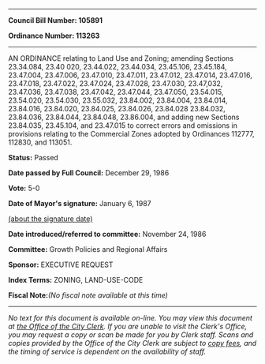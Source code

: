 

********

**Council Bill Number: 105891**
   
**Ordinance Number: 113263**
********

 AN ORDINANCE relating to Land Use and Zoning; amending Sections 23.34.084, 23.40 020, 23.44.022, 23.44.034, 23.45.106, 23.45.184, 23.47.004, 23.47.006, 23.47.010, 23.47.011, 23.47.012, 23.47.014, 23.47.016, 23.47.018, 23.47.022, 23.47.024, 23.47.028, 23.47.030, 23.47,032, 23.47.036, 23.47.038, 23.47.042, 23.47.044, 23.47.050, 23.54.015, 23.54.020, 23.54.030, 23.55.032, 23.84.002, 23.84.004, 23.84.014, 23.84.016, 23.84.020, 23.84.025, 23.84.026, 23.84.028 23.84.032, 23.84.036, 23.84.044, 23.84.048, 23.86.004, and adding new Sections 23.84.035, 23.45.104, and 23.47.015 to correct errors and omissions in provisions relating to the Commercial Zones adopted by Ordinances 112777, 112830, and 113051.

**Status:** Passed
   
**Date passed by Full Council:** December 29, 1986
   
**Vote:** 5-0
   
**Date of Mayor's signature:** January 6, 1987
   
[(about the signature date)](/~public/approvaldate.htm)
   
   
   
**Date introduced/referred to committee:** November 24, 1986
   
**Committee:** Growth Policies and Regional Affairs
   
**Sponsor:** EXECUTIVE REQUEST
   
   
**Index Terms:** ZONING, LAND-USE-CODE

**Fiscal Note:**_(No fiscal note available at this time)_
********

_No text for this document is available on-line. You may view this document at [the Office of the City Clerk](http://www.seattle.gov/leg/clerk/contactUs.htm). If you are unable to visit the Clerk's Office, you may request a copy or scan be made for you by Clerk staff. Scans and copies provided by the Office of the City Clerk are subject to [copy fees](http://clerk.seattle.gov/~public/clerkfees.htm), and the timing of service is dependent on the availability of staff._

